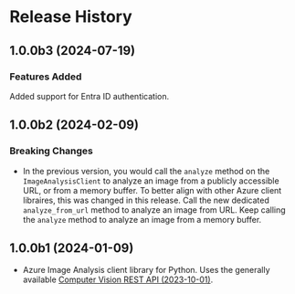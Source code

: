 # Release History

## 1.0.0b3 (2024-07-19)

### Features Added

Added support for Entra ID authentication.

## 1.0.0b2 (2024-02-09)

### Breaking Changes

- In the previous version, you would call the `analyze` method on the `ImageAnalysisClient` to analyze an image from a publicly accessible URL, or from a memory buffer. To better align with other Azure client libraires, this was changed in this release. Call the new dedicated `analyze_from_url` method to analyze an image from URL. Keep calling the `analyze` method to analyze an image from a memory buffer.

## 1.0.0b1 (2024-01-09)

- Azure Image Analysis client library for Python. Uses the generally available [Computer Vision REST API (2023-10-01)](https://eastus.dev.cognitive.microsoft.com/docs/services/Cognitive_Services_Unified_Vision_API_2023-10-01).
